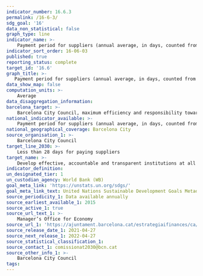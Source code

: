 ```yaml
---
indicator_number: 16.6.3
permalink: /16-6-3/
sdg_goal: '16'
data_non_statistical: false
graph_type: line
indicator_name: >-
    Payment period for suppliers (annual average, in days, counted from receipt of invoice)
indicator_sort_order: 16-06-03
published: true
reporting_status: complete
target_id: '16.6'
graph_title: >-
   Payment period for suppliers (annual average, in days, counted from receipt of invoice)
data_show_map: false
computation_units: >-
    Average
data_disaggregation_information:
barcelona_target: >-
    Barcelona City Council, maximum efficiency and responsibility towards the general public 
national_indicator_available: >-
    Payment period for suppliers (annual average, in days, counted from receipt of invoice)
national_geographical_coverage: Barcelona City
source_organisation_1: >-
    Barcelona City Council
target_line_2030: >-
    Less than 28 days for paying suppliers 
target_name: >-
    Develop effective, accountable and transparent institutions at all levels
indicator_definition:
un_designated_tier: 1
un_custodian_agency: World Bank (WB)
goal_meta_link: 'https://unstats.un.org/sdgs/'
goal_meta_link_text: United Nations Sustainable Development Goals Metadata (pdf 894kB)
source_periodicity_1: Data available annually
source_earliest_available_1: 2015
source_active_1: true
source_url_text_1: >-
    Manager’s Office for Economy
source_url_1: 'https://ajuntament.barcelona.cat/estrategiaifinances/ca/informaci%C3%B3-sobre-pagament-empreses-prove%C3%AFdores'
source_release_date_1: 2021-04-27
source_next_release_1: 2022-04-27
source_statistical_classification_1: 
source_contact_1: comissionat2030@bcn.cat
source_other_info_1: >-
    Barcelona City Council
tags:
---
```

